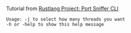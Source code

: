 Tutorial from [Rustlang Project: Port Sniffer CLI
](https://www.youtube.com/watch?v=-Jp7sabBCp4&list=PLJbE2Yu2zumDD5vy2BuSHvFZU0a6RDmgb&index=1)

``` 
Usage: -j to select how many threads you want 
-h or -help to show this help message
```
